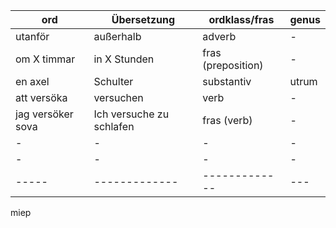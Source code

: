 | ord | Übersetzung | ordklass/fras | genus | 
|-----|-------------| -------------| ---|
|utanför| außerhalb| adverb|-|
|om X timmar | in X Stunden |fras (preposition)|-|
|en axel|Schulter|substantiv|utrum|
|att versöka|versuchen|verb|-|
|jag versöker sova|Ich versuche zu schlafen| fras (verb)|-|
|-|-|-|-|
|-|-|-|-|
|-----|-------------| -------------| ---|
miep
